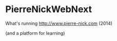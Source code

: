 PierreNickWebNext
=================

What's running http://www.pierre-nick.com (2014)

(and a platform for learning)
